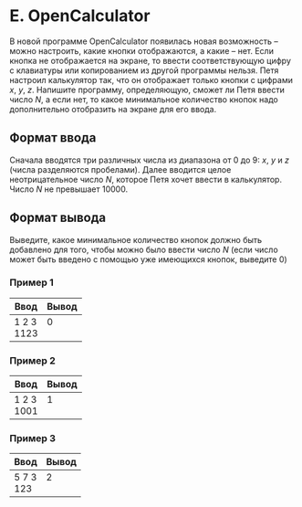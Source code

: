 # E. OpenCalculator

В новой программе OpenCalculator появилась новая возможность – можно настроить, какие кнопки отображаются, а какие – нет. Если кнопка не отображается на экране, то ввести соответствующую цифру с клавиатуры или копированием из другой программы нельзя. Петя настроил калькулятор так, что он отображает только кнопки с цифрами *x*, *y*, *z*. Напишите программу, определяющую, сможет ли Петя ввести число *N*, а если нет, то какое минимальное количество кнопок надо дополнительно отобразить на экране для его ввода.

## Формат ввода
Сначала вводятся три различных числа из диапазона от 0 до 9: *x*, *y* и *z* (числа разделяются пробелами). Далее вводится целое неотрицательное число *N*, которое Петя хочет ввести в калькулятор. Число *N* не превышает 10000.

## Формат вывода
Выведите, какое минимальное количество кнопок должно быть добавлено для того, чтобы можно было ввести число *N* (если число может быть введено с помощью уже имеющихся кнопок, выведите 0)

### Пример 1
Ввод | Вывод
---| ---
1 2 3 <br> 1123 | 0 <br><br>

### Пример 2
Ввод | Вывод
---| ---
1 2 3 <br> 1001 | 1 <br><br>

### Пример 3
Ввод | Вывод
---| ---
5 7 3 <br> 123 | 2 <br><br>
